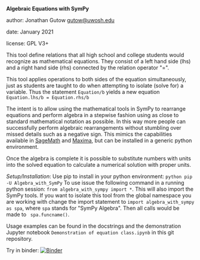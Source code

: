__Algebraic Equations with SymPy__

author: Jonathan Gutow <gutow@uwosh.edu>

date: January 2021

license: GPL V3+

This tool define relations that all high school and college students would
recognize as mathematical equations. 
They consist of a left hand side (lhs) and a right hand side (rhs) connected by
the relation operator "=".

This tool applies operations to both sides of the equation simultaneously, just
as students are taught to do when 
attempting to isolate (solve for) a variable. Thus the statement `Equation/b`
yields a new equation `Equation.lhs/b = Equation.rhs/b`

The intent is to allow using the mathematical tools in SymPy to rearrange
equations and perform algebra
in a stepwise fashion using as close to standard mathematical notation as 
possible. In this way more people can successfully perform 
algebraic rearrangements without stumbling
over missed details such as a negative sign. This mimics the capabilities
available in [SageMath](https://www.sagemath.org/) 
and [Maxima](http://maxima.sourceforge.net/), but can be installed in a generic
python environment.

Once the algebra is complete it is possible to substitute numbers with 
units into the solved equation to calculate a numerical solution with 
proper units.

_Setup/Installation_: Use pip to install in your python environment: 
`python pip -U Algebra_with_SymPy` To use issue the following command in a 
running python session: `from algebra_with_sympy import *`. 
This will also import the SymPy tools. If you want to isolate this tool
from the global namespace you are working with change the import statement 
to `import algebra_with_sympy as spa`, where 
`spa` stands for "SymPy Algebra". Then all calls would be made to `
spa.funcname()`.

Usage examples can be found in the docstrings and the demonstration Jupyter 
notebook `Demonstration of equation class.ipynb` in this git repository.

Try in binder: [![Binder](https://mybinder.org/badge_logo.svg)](https://mybinder.org/v2/gh/gutow/Algebra_with_Sympy.git/master)